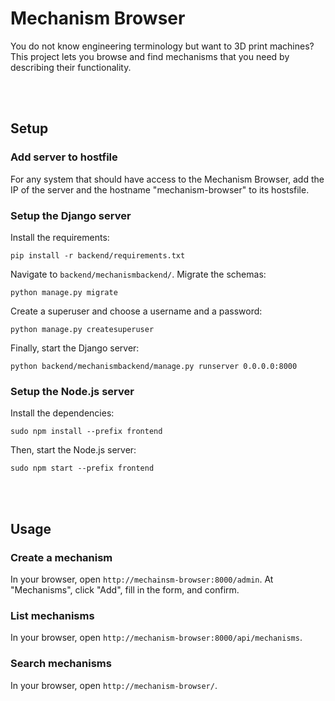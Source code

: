 # Mechanism Browser
You do not know engineering terminology but want to 3D print machines? This project lets you browse and find mechanisms that you need by describing their functionality.


<br></br>
## Setup
### Add server to hostfile
For any system that should have access to the Mechanism Browser, add the IP of the server and the hostname "mechanism-browser" to its hostsfile.

### Setup the Django server
Install the requirements:
```
pip install -r backend/requirements.txt
```

Navigate to `backend/mechanismbackend/`.
Migrate the schemas:
```
python manage.py migrate

```
Create a superuser and choose a username and a password:
```
python manage.py createsuperuser
```

Finally, start the Django server:
```
python backend/mechanismbackend/manage.py runserver 0.0.0.0:8000
```

### Setup the Node.js server
Install the dependencies:
```
sudo npm install --prefix frontend
```

Then, start the Node.js server:
```
sudo npm start --prefix frontend
```


<br></br>
## Usage
### Create a mechanism
In your browser, open `http://mechainsm-browser:8000/admin`.
At "Mechanisms", click "Add", fill in the form, and confirm.

### List mechanisms
In your browser, open `http://mechanism-browser:8000/api/mechanisms`.

### Search mechanisms
In your browser, open `http://mechanism-browser/`.
